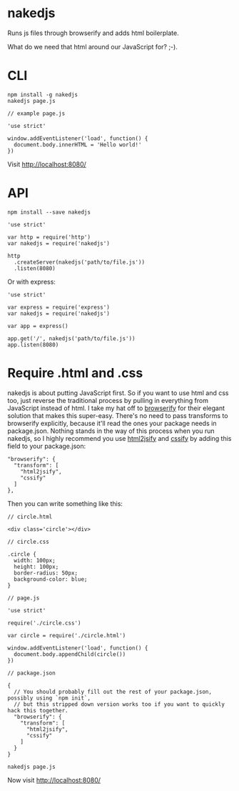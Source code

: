 # nakedjs
Runs js files through browserify and adds html boilerplate.

What do we need that html around our JavaScript for? ;-).

# CLI
```
npm install -g nakedjs
nakedjs page.js
```

```
// example page.js

'use strict'

window.addEventListener('load', function() {
  document.body.innerHTML = 'Hello world!'
})
```

Visit [http://localhost:8080/](http://localhost:8080/)

# API
`npm install --save nakedjs`

```
'use strict'

var http = require('http')
var nakedjs = require('nakedjs')

http
  .createServer(nakedjs('path/to/file.js'))
  .listen(8080)
```

Or with express:

```
'use strict'

var express = require('express')
var nakedjs = require('nakedjs')

var app = express()

app.get('/', nakedjs('path/to/file.js'))
app.listen(8080)
```

# Require .html and .css

nakedjs is about putting JavaScript first. So if you want to use html and css too, just reverse the traditional process by pulling in everything from JavaScript instead of html. I take my hat off to [browserify](https://www.npmjs.com/package/browserify) for their elegant solution that makes this super-easy. There's no need to pass transforms to browserify explicitly, because it'll read the ones your package needs in package.json. Nothing stands in the way of this process when you run nakedjs, so I highly recommend you use [html2jsify](https://www.npmjs.com/package/html2jsify) and [cssify](https://www.npmjs.com/package/cssify) by adding this field to your package.json:

```
"browserify": {
  "transform": [
    "html2jsify",
    "cssify"
  ]
},
```

Then you can write something like this:

```
// circle.html

<div class='circle'></div>
```

```
// circle.css

.circle {
  width: 100px;
  height: 100px;
  border-radius: 50px;
  background-color: blue;
}
```

```
// page.js

'use strict'

require('./circle.css')

var circle = require('./circle.html')

window.addEventListener('load', function() {
  document.body.appendChild(circle())
})
```

```
// package.json

{
  // You should probably fill out the rest of your package.json, possibly using `npm init`,
  // but this stripped down version works too if you want to quickly hack this together.
  "browserify": {
    "transform": [
      "html2jsify",
      "cssify"
    ]
  }
}
```

`nakedjs page.js`

Now visit [http://localhost:8080/](http://localhost:8080/)
